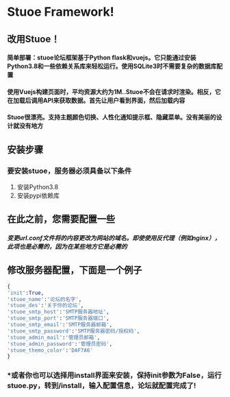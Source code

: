 # Stuoe Framework!
## 改用Stuoe！
#### 简单部署：stuoe论坛框架基于Python flask和vuejs。它只能通过安装Python3.8和一些依赖关系库来轻松运行。使用SQLite3时不需要复杂的数据库配置
#### 使用Vuejs构建页面时，平均资源大约为1M..Stuoe不会在请求时渲染。相反，它在加载后调用API来获取数据。首先让用户看到界面，然后加载内容
#### Stuoe很漂亮。支持主题颜色切换、人性化通知提示框、隐藏菜单。没有美丽的设计就没有地方
## 安装步骤
### 要安装stuoe，服务器必须具备以下条件
1. 安装Python3.8
2. 安装pypi依赖库
## 在此之前，您需要配置一些
##### 变更url.conf文件将的内容更改为网站的域名。即使使用反代理（例如nginx），此项也是必需的，因为在某些地方它是必需的
## 修改服务器配置，下面是一个例子
```python
{
'init':True,
'stuoe_name':'论坛的名字',
'stuoe_des':'关于你的论坛',
'stuoe_smtp_host':'SMTP服务器地址',
'stuoe_smtp_port':'SMTP服务器端口',
'stuoe_smtp_email':'SMTP服务器邮箱',
'stuoe_smtp_password':'SMTP服务器密码/授权码',
'stuoe_admin_mail':'管理员邮箱',
'stuoe_admin_password':'管理员密码',
'stuoe_themo_color':'DAF7A6'
}
```
### *或者你也可以选择用install界面来安装，保持init参数为False，运行stuoe.py，转到/install，输入配置信息，论坛就配置完成了!

